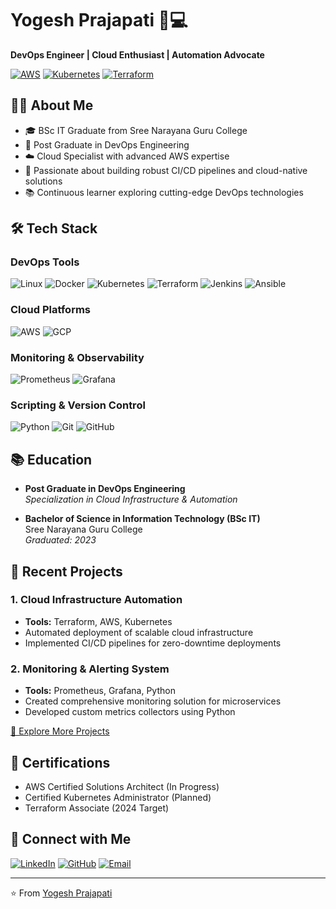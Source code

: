 # Yogesh Prajapati 👨💻
**DevOps Engineer | Cloud Enthusiast | Automation Advocate**

[![AWS](https://img.shields.io/badge/AWS-Advanced-orange?logo=amazon-aws)](https://aws.amazon.com)
[![Kubernetes](https://img.shields.io/badge/Kubernetes-Expert-blue?logo=kubernetes)](https://kubernetes.io)
[![Terraform](https://img.shields.io/badge/Terraform-Intermediate-623CE4?logo=terraform)](https://www.terraform.io)

## 👨🔧 About Me
- 🎓 BSc IT Graduate from Sree Narayana Guru College
- 🚀 Post Graduate in DevOps Engineering
- ☁️ Cloud Specialist with advanced AWS expertise
- 🔧 Passionate about building robust CI/CD pipelines and cloud-native solutions
- 📚 Continuous learner exploring cutting-edge DevOps technologies

## 🛠️ Tech Stack

### DevOps Tools
![Linux](https://img.shields.io/badge/Linux-FCC624?style=flat&logo=linux&logoColor=black)
![Docker](https://img.shields.io/badge/Docker-2496ED?style=flat&logo=docker&logoColor=white)
![Kubernetes](https://img.shields.io/badge/Kubernetes-326CE5?style=flat&logo=kubernetes&logoColor=white)
![Terraform](https://img.shields.io/badge/Terraform-623CE4?style=flat&logo=terraform&logoColor=white)
![Jenkins](https://img.shields.io/badge/Jenkins-D24939?style=flat&logo=jenkins&logoColor=white)
![Ansible](https://img.shields.io/badge/Ansible-EE0000?style=flat&logo=ansible&logoColor=white)

### Cloud Platforms
![AWS](https://img.shields.io/badge/AWS-232F3E?style=flat&logo=amazon-aws&logoColor=FF9900)
![GCP](https://img.shields.io/badge/Google_Cloud-4285F4?style=flat&logo=google-cloud&logoColor=white)

### Monitoring & Observability
![Prometheus](https://img.shields.io/badge/Prometheus-E6522C?style=flat&logo=prometheus&logoColor=white)
![Grafana](https://img.shields.io/badge/Grafana-F46800?style=flat&logo=grafana&logoColor=white)

### Scripting & Version Control
![Python](https://img.shields.io/badge/Python-Basics-3776AB?style=flat&logo=python&logoColor=white)
![Git](https://img.shields.io/badge/Git-F05032?style=flat&logo=git&logoColor=white)
![GitHub](https://img.shields.io/badge/GitHub-181717?style=flat&logo=github&logoColor=white)

## 📚 Education
- **Post Graduate in DevOps Engineering**  
  *Specialization in Cloud Infrastructure & Automation*
  
- **Bachelor of Science in Information Technology (BSc IT)**  
  Sree Narayana Guru College  
  *Graduated: 2023*

## 🚀 Recent Projects

### 1. Cloud Infrastructure Automation
- **Tools:** Terraform, AWS, Kubernetes
- Automated deployment of scalable cloud infrastructure
- Implemented CI/CD pipelines for zero-downtime deployments

### 2. Monitoring & Alerting System
- **Tools:** Prometheus, Grafana, Python
- Created comprehensive monitoring solution for microservices
- Developed custom metrics collectors using Python

[🔗 Explore More Projects](https://github.com/ryogeshp)

## 📜 Certifications
- AWS Certified Solutions Architect (In Progress)
- Certified Kubernetes Administrator (Planned)
- Terraform Associate (2024 Target)

## 🤝 Connect with Me
[![LinkedIn](https://img.shields.io/badge/LinkedIn-0077B5?style=for-the-badge&logo=linkedin&logoColor=white)](https://linkedin.com/in/yourprofile)
[![GitHub](https://img.shields.io/badge/GitHub-181717?style=for-the-badge&logo=github&logoColor=white)](https://github.com/ryogeshp)
[![Email](https://img.shields.io/badge/Email-D14836?style=for-the-badge&logo=gmail&logoColor=white)](mailto:rjprajapati08@gmail.com)

---

⭐ From [Yogesh Prajapati]() 
